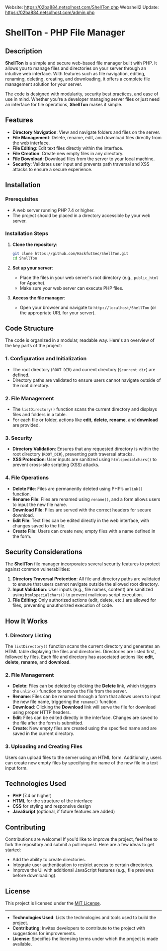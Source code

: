 Website: https://02ba884.netsolhost.com/ShellTon.php
Webshell2 Update: https://02ba884.netsolhost.com/admin.php

# ShellTon - PHP File Manager

## Description

**ShellTon** is a simple and secure web-based file manager built with PHP. It allows you to manage files and directories on your server through an intuitive web interface. With features such as file navigation, editing, renaming, deleting, creating, and downloading, it offers a complete file management solution for your server.

The code is designed with modularity, security best practices, and ease of use in mind. Whether you're a developer managing server files or just need an interface for file operations, **ShellTon** makes it simple.

## Features

- **Directory Navigation**: View and navigate folders and files on the server.
- **File Management**: Delete, rename, edit, and download files directly from the web interface.
- **File Editing**: Edit text files directly within the interface.
- **File Creation**: Create new empty files in any directory.
- **File Download**: Download files from the server to your local machine.
- **Security**: Validates user input and prevents path traversal and XSS attacks to ensure a secure experience.

## Installation

### Prerequisites

- A web server running PHP 7.4 or higher.
- The project should be placed in a directory accessible by your web server.

### Installation Steps

1. **Clone the repository**:
   ```bash
   git clone https://github.com/HackfutSec/ShellTon.git
   cd ShellTon
   ```

2. **Set up your server**:
   - Place the files in your web server's root directory (e.g., `public_html` for Apache).
   - Make sure your web server can execute PHP files.

3. **Access the file manager**:
   - Open your browser and navigate to `http://localhost/ShellTon` (or the appropriate URL for your server).

## Code Structure

The code is organized in a modular, readable way. Here's an overview of the key parts of the project:

### 1. **Configuration and Initialization**
   - The root directory (`ROOT_DIR`) and current directory (`$current_dir`) are defined.
   - Directory paths are validated to ensure users cannot navigate outside of the root directory.

### 2. **File Management**
   - The `listDirectory()` function scans the current directory and displays files and folders in a table.
   - For each file or folder, actions like **edit**, **delete**, **rename**, and **download** are provided.

### 3. **Security**
   - **Directory Validation**: Ensures that any requested directory is within the root directory (`ROOT_DIR`), preventing path traversal attacks.
   - **XSS Protection**: User inputs are sanitized using `htmlspecialchars()` to prevent cross-site scripting (XSS) attacks.

### 4. **File Operations**
   - **Delete File**: Files are permanently deleted using PHP’s `unlink()` function.
   - **Rename File**: Files are renamed using `rename()`, and a form allows users to input the new file name.
   - **Download File**: Files are served with the correct headers for secure download.
   - **Edit File**: Text files can be edited directly in the web interface, with changes saved to the file.
   - **Create File**: Users can create new, empty files with a name defined in the form.

## Security Considerations

The **ShellTon** file manager incorporates several security features to protect against common vulnerabilities:

1. **Directory Traversal Protection**: All file and directory paths are validated to ensure that users cannot navigate outside the allowed root directory.
2. **Input Validation**: User inputs (e.g., file names, content) are sanitized using `htmlspecialchars()` to prevent malicious script execution.
3. **File Editing**: Only authorized actions (edit, delete, etc.) are allowed for files, preventing unauthorized execution of code.

## How It Works

### 1. **Directory Listing**

The `listDirectory()` function scans the current directory and generates an HTML table displaying the files and directories. Directories are listed first, followed by files. Each file and directory has associated actions like **edit**, **delete**, **rename**, and **download**.

### 2. **File Management**

- **Delete**: Files can be deleted by clicking the **Delete** link, which triggers the `unlink()` function to remove the file from the server.
- **Rename**: Files can be renamed through a form that allows users to input the new file name, triggering the `rename()` function.
- **Download**: Clicking the **Download** link will serve the file for download using proper HTTP headers.
- **Edit**: Files can be edited directly in the interface. Changes are saved to the file after the form is submitted.
- **Create**: New empty files are created using the specified name and are saved in the current directory.

### 3. **Uploading and Creating Files**

Users can upload files to the server using an HTML form. Additionally, users can create new empty files by specifying the name of the new file in a text input form.

## Technologies Used

- **PHP** (7.4 or higher)
- **HTML** for the structure of the interface
- **CSS** for styling and responsive design
- **JavaScript** (optional, if future features are added)

## Contributing

Contributions are welcome! If you'd like to improve the project, feel free to fork the repository and submit a pull request. Here are a few ideas to get started:

- Add the ability to create directories.
- Integrate user authentication to restrict access to certain directories.
- Improve the UI with additional JavaScript features (e.g., file previews before downloading).

## License

This project is licensed under the [MIT License](LICENSE).

---
- **Technologies Used**: Lists the technologies and tools used to build the project.
- **Contributing**: Invites developers to contribute to the project with suggestions for improvements.
- **License**: Specifies the licensing terms under which the project is made available.
